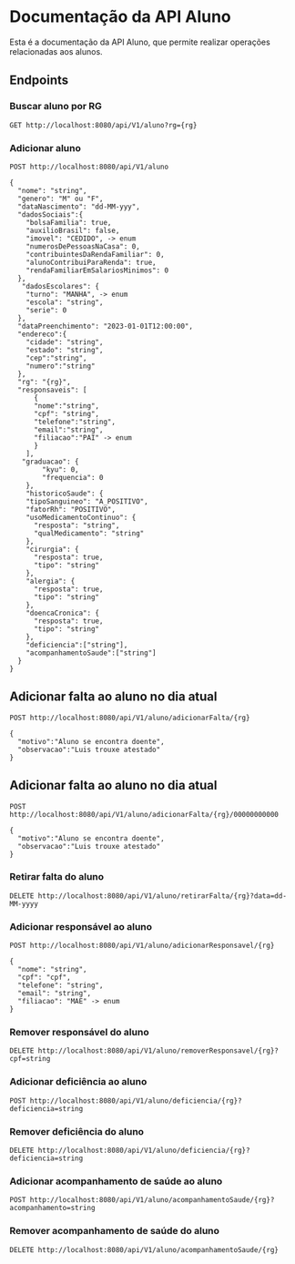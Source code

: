 # Documentação da API Aluno

Esta é a documentação da API Aluno, que permite realizar operações relacionadas aos alunos.

## Endpoints

### Buscar aluno por RG

```http
GET http://localhost:8080/api/V1/aluno?rg={rg}
```

### Adicionar aluno

``` http
POST http://localhost:8080/api/V1/aluno
```

```body
{
  "nome": "string",
  "genero": "M" ou "F",
  "dataNascimento": "dd-MM-yyy",
  "dadosSociais":{
    "bolsaFamilia": true,
    "auxilioBrasil": false,
    "imovel": "CEDIDO", -> enum
    "numerosDePessoasNaCasa": 0,
    "contribuintesDaRendaFamiliar": 0,
    "alunoContribuiParaRenda": true,
    "rendaFamiliarEmSalariosMinimos": 0
  },
   "dadosEscolares": {
    "turno": "MANHA", -> enum
    "escola": "string",
    "serie": 0
  },
  "dataPreenchimento": "2023-01-01T12:00:00",
  "endereco":{
    "cidade": "string",
    "estado": "string",
    "cep":"string",
    "numero":"string"
  },
  "rg": "{rg}",
  "responsaveis": [
      {
      "nome":"string",
      "cpf": "string",
      "telefone":"string",
      "email":"string",
      "filiacao":"PAI" -> enum
      }
    ],
   "graduacao": {
        "kyu": 0,
        "frequencia": 0
    },
    "historicoSaude": {
    "tipoSanguineo": "A_POSITIVO",
    "fatorRh": "POSITIVO",
    "usoMedicamentoContinuo": {
      "resposta": "string",
      "qualMedicamento": "string"
    },
    "cirurgia": {
      "resposta": true,
      "tipo": "string"
    },
    "alergia": {
      "resposta": true,
      "tipo": "string"
    },
    "doencaCronica": {
      "resposta": true,
      "tipo": "string"
    },
    "deficiencia":["string"],
    "acompanhamentoSaude":["string"]
  }
}
```
## Adicionar falta ao aluno no dia atual

```http
POST http://localhost:8080/api/V1/aluno/adicionarFalta/{rg}
```
```body
{
  "motivo":"Aluno se encontra doente",
  "observacao":"Luis trouxe atestado"
}
```
## Adicionar falta ao aluno no dia atual

```http
POST http://localhost:8080/api/V1/aluno/adicionarFalta/{rg}/00000000000
```
```body
{
  "motivo":"Aluno se encontra doente",
  "observacao":"Luis trouxe atestado"
}
```

### Retirar falta do aluno
```http
DELETE http://localhost:8080/api/V1/aluno/retirarFalta/{rg}?data=dd-MM-yyyy
```
### Adicionar responsável ao aluno
```http
POST http://localhost:8080/api/V1/aluno/adicionarResponsavel/{rg}
```
```body
{
  "nome": "string",
  "cpf": "cpf",
  "telefone": "string",
  "email": "string",
  "filiacao": "MAE" -> enum
}
```

### Remover responsável do aluno

```http
DELETE http://localhost:8080/api/V1/aluno/removerResponsavel/{rg}?cpf=string
```
### Adicionar deficiência ao aluno

```http
POST http://localhost:8080/api/V1/aluno/deficiencia/{rg}?deficiencia=string
```

### Remover deficiência do aluno

```http
DELETE http://localhost:8080/api/V1/aluno/deficiencia/{rg}?deficiencia=string
```

### Adicionar acompanhamento de saúde ao aluno

```http
POST http://localhost:8080/api/V1/aluno/acompanhamentoSaude/{rg}?acompanhamento=string
```

### Remover acompanhamento de saúde do aluno

```http
DELETE http://localhost:8080/api/V1/aluno/acompanhamentoSaude/{rg}
```